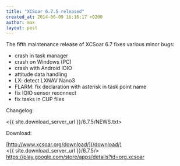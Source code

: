 ```yaml
---
title: "XCSoar 6.7.5 released"
created_at: 2014-06-09 16:16:17 +0200
author: max
layout: post
---
```


The fifth maintenance release of XCSoar 6.7 fixes various minor bugs:

* crash in task manager
* crash on Windows (PC)
* crash with Android IOIO
* attitude data handling
* LX: detect LXNAV Nano3
* FLARM: fix declaration with asterisk in task point name
* fix IOIO sensor reconnect
* fix tasks in CUP files

Changelog:

  <{{ site.download_server_url }}/6.7.5/NEWS.txt>

Download:

 [http://www.xcsoar.org/download/](/download/)  
 <{{ site.download_server_url }}/6.7.5/>  
 <https://play.google.com/store/apps/details?id=org.xcsoar>
